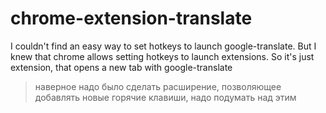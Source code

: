 # chrome-extension-translate
I couldn't find an easy way to set hotkeys to launch google-translate. But I knew that chrome allows setting hotkeys to launch extensions. So it's just extension, that opens a new tab with google-translate 

> наверное надо было сделать расширение, позволяющее добавлять новые горячие клавиши, надо подумать над этим
